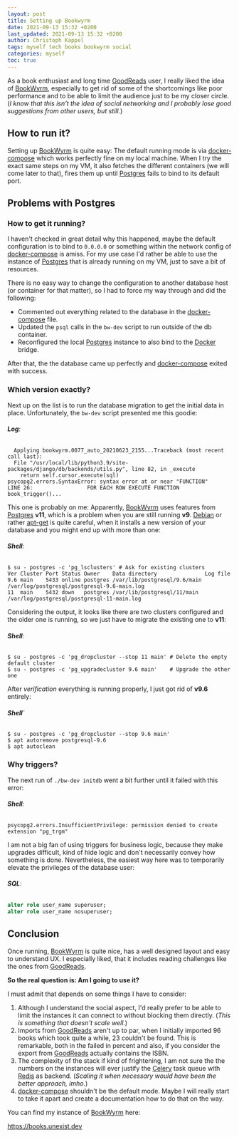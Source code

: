 ```yaml
---
layout: post
title: Setting up Bookwyrm
date: 2021-09-13 15:32 +0200
last_updated: 2021-09-13 15:32 +0200
author: Christoph Kappel
tags: myself tech books bookwyrm social
categories: myself
toc: true
---
```

As a book enthusiast and long time [GoodReads][5] user, I really liked the idea of [BookWyrm][1],
especially to get rid of some of the shortcomings like poor performance and to be able to limit the
audience just to be my closer circle. (*I know that this isn't the idea of social networking and I
probably lose good suggestions from other users, but still.*)

## How to run it?

Setting up [BookWyrm][1] is quite easy: The default running mode is via [docker-compose][9] which
works perfectly fine on my local machine. When I try the exact same steps on my VM, it also fetches
the different containers (we will come later to that), fires them up until [Postgres][6] fails to
bind to its default port.

## Problems with Postgres

### How to get it running?

I haven't checked in great detail why this happened, maybe the default configuration is to bind
to `0.0.0.0` or something within the network config of [docker-compose][9] is amiss. For my use case
I'd rather be able to use the instance of [Postgres][6] that is already running on my VM, just to
save a bit of resources.

There is no easy way to change the configuration to another database host (or container for that
matter), so I had to force my way through and did the following:

- Commented out everything related to the database in the [docker-compose][9] file.
- Updated the `psql` calls in the `bw-dev` script to run outside of the db container.
- Reconfigured the local [Postgres][6] instance to also bind to the [Docker][4] bridge.

After that, the the database came up perfectly and [docker-compose][9] exited with success.

### Which version exactly?

Next up on the list is to run the database migration to get the initial data in place.
Unfortunately, the `bw-dev` script presented me this goodie:

###### **Log**:
```log
  Applying bookwyrm.0077_auto_20210623_2155...Traceback (most recent call last):
  File "/usr/local/lib/python3.9/site-packages/django/db/backends/utils.py", line 82, in _execute
    return self.cursor.execute(sql)
psycopg2.errors.SyntaxError: syntax error at or near "FUNCTION"
LINE 26:                 FOR EACH ROW EXECUTE FUNCTION book_trigger()...
```

This one is probably on me: Apparently, [BookWyrm][1] uses features from [Postgres][6] **v11**,
which is a problem when you are still running **v9**. [Debian][3] or rather [apt-get][8] is quite
careful, when it installs a new version of your database and you might end up with more than one:

###### **Shell**:
```shell
$ su - postgres -c 'pg_lsclusters' # Ask for existing clusters
Ver Cluster Port Status Owner    Data directory               Log file
9.6 main    5433 online postgres /var/lib/postgresql/9.6/main /var/log/postgresql/postgresql-9.6-main.log
11  main    5432 down   postgres /var/lib/postgresql/11/main  /var/log/postgresql/postgresql-11-main.log
```

Considering the output, it looks like there are two clusters configured and the older one is running,
so we just have to migrate the existing one to **v11**:

###### **Shell**:
```shell
$ su - postgres -c 'pg_dropcluster --stop 11 main' # Delete the empty default cluster
$ su - postgres -c 'pg_upgradecluster 9.6 main'    # Upgrade the other one
```

After _verification_ everything is running properly, I just got rid of **v9.6** entirely:

###### **Shell**`
```shell
$ su - postgres -c 'pg_dropcluster --stop 9.6 main'
$ apt autoremove postgresql-9.6
$ apt autoclean
```

### Why triggers?

The next run of `./bw-dev initdb` went a bit further until it failed with this error:

###### **Shell**:
```log
psycopg2.errors.InsufficientPrivilege: permission denied to create extension "pg_trgm"
```

I am not a big fan of using triggers for business logic, because they make upgrades difficult, kind
of hide logic and don't necessarily convey how something is done. Nevertheless, the easiest way here
was to temporarily elevate the privileges of the database user:

###### **SQL**:
```sql
alter role user_name superuser;
alter role user_name nosuperuser;
```

## Conclusion

Once running, [BookWyrm][1] is quite nice, has a well designed layout and easy to understand UX. I
especially liked, that it includes reading challenges like the ones from [GoodReads][5].

**So the real question is: Am I going to use it?**

I must admit that depends on some things I have to consider:

1. Although I understand the social aspect, I'd really prefer to be able to limit the instances it
can connect to without blocking them directly. (_This is something that doesn't scale well._)
2. Imports from [GoodReads][5] aren't up to par, when I initially imported 96 books which took quite
a while, 23 couldn't be found. This is remarkable, both in the failed in percent and also, if you
consider the export from [GoodReads][5] actually contains the ISBN.
3. The complexity of the stack if kind of frightening, I am not sure the the numbers on the instances
will ever justify the [Celery][2] task queue with [Redis][7] as backend. (_Scaling it when necessary
would have been the better approach, imho._)
4. [docker-compose][9] shouldn't be the default mode. Maybe I will really start to take it apart
and create a documentation how to do that on the way.

You can find my instance of [BookWyrm][1] here:

<https://books.unexist.dev>

[1]: https://bookwyrm.social/
[2]: https://docs.celeryproject.org/en/master/index.html
[3]: https://www.debian.org/
[4]: https://www.docker.com/
[5]: https://www.goodreads.com/
[6]: https://www.postgresql.org/
[7]: https://redis.io/
[8]: https://wiki.debian.org/apt-get
[9]: https://docs.docker.com/compose/